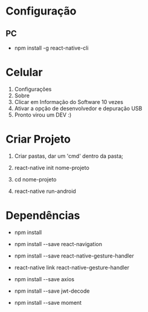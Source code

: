 # Configuração

## PC

- npm install -g react-native-cli

# Celular

1. Configurações
2. Sobre
3. Clicar em Informação do Software 10 vezes
5. Ativar a opção de desenvolvedor e depuração USB
4. Pronto virou um DEV :)

# Criar Projeto

1. Criar pastas, dar um 'cmd' dentro da pasta;

2. react-native init nome-projeto

3. cd nome-projeto

4. react-native run-android

# Dependências

- npm install

- npm install --save react-navigation

- npm install --save react-native-gesture-handler

- react-native link react-native-gesture-handler

- npm install --save axios

- npm install --save jwt-decode

- npm install --save moment
